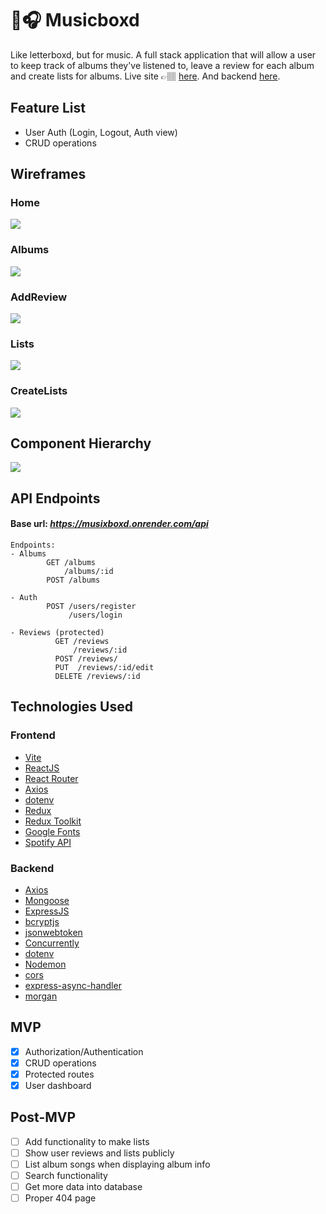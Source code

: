 # 🎵🎧 Musicboxd

Like letterboxd, but for music. A full stack application that will allow a user to keep track of albums they've listened to, leave a review for each album and create lists for albums. Live site  👉🏽 [here](https://musicboxd.netlify.app/). And backend [here](https://musixboxd.onrender.com/api/).

## Feature List 
- User Auth (Login, Logout, Auth view)
- CRUD operations

## Wireframes 

### Home
![](./assets/Home.png)
### Albums
![](./assets/Albums.png)
### AddReview
![](./assets/AddReview.png)
### Lists
![](./assets/Lists.png)
### CreateLists
![](./assets/CreateList.png)

## Component Hierarchy
![](./assets/Component_Hierarchy.png)

## API Endpoints
#### Base url: _https://musixboxd.onrender.com/api_

```
Endpoints:
- Albums
        GET /albums
            /albums/:id
        POST /albums
        
- Auth
        POST /users/register
             /users/login
             
- Reviews (protected)
          GET /reviews
              /reviews/:id
          POST /reviews/
          PUT  /reviews/:id/edit
          DELETE /reviews/:id
  ```
## Technologies Used
### Frontend
- [Vite](https://vitejs.dev/)
- [ReactJS](reactjs.org/)
- [React Router](https://reactrouter.com/)
- [Axios](https://axios-http.com/)
- [dotenv](https://www.npmjs.com/package/dotenv)
- [Redux](https://redux.js.org/)
- [Redux Toolkit](https://redux-toolkit.js.org/)
- [Google Fonts](https://fonts.google.com/)
- [Spotify API](https://developer.spotify.com/documentation/web-api/)

### Backend
- [Axios](https://axios-http.com/)
- [Mongoose](https://mongoosejs.com/)
- [ExpressJS](https://expressjs.com/)
- [bcryptjs](https://www.npmjs.com/package/bcryptjs)
- [jsonwebtoken](https://www.npmjs.com/package/jsonwebtoken)
- [Concurrently](https://www.npmjs.com/package/concurrently)
- [dotenv](https://www.npmjs.com/package/dotenv)
- [Nodemon](https://nodemon.io/)
- [cors](https://www.npmjs.com/package/cors)
- [express-async-handler](https://www.npmjs.com/package/express-async-handler)
- [morgan](https://www.npmjs.com/package/morgan)

## MVP
- [x] Authorization/Authentication
- [x] CRUD operations
- [x] Protected routes
- [x] User dashboard

## Post-MVP
- [ ] Add functionality to make lists
- [ ] Show user reviews and lists publicly
- [ ] List album songs when displaying album info
- [ ] Search functionality
- [ ] Get more data into database
- [ ] Proper 404 page